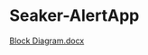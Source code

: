 # Seaker-AlertApp

[Block Diagram.docx](https://github.com/user-attachments/files/18140429/Block.Diagram.docx)

